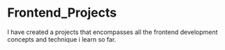 # Frontend_Projects

I have created a projects that encompasses all the frontend development concepts and technique i learn so far.

